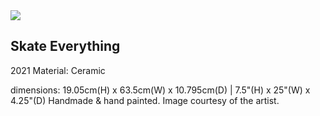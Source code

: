 <img src="https://user-images.githubusercontent.com/17882637/168955027-6374c961-fe49-4b58-9700-1ff9e685121c.png" />

## Skate Everything
2021
Material: Ceramic

dimensions: 19.05cm(H) x 63.5cm(W) x 10.795cm(D)  |  7.5"(H) x 25"(W) x 4.25"(D)
Handmade & hand painted. Image courtesy of the artist. 
